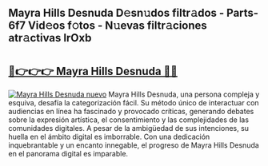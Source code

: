 ## Mayra Hills Desnuda D𝚎sn𝚞dos filtr𝚊dos - Parts-6f7 Vid𝚎os f𝚘tos - N𝚞evas filtr𝚊ciones atr𝚊ctivas lrOxb

# <h2><a href="http://mb71u2e.tromn.icu/?c=Mayra+Hills+Desnuda">🔗👉👉👉 Mayra Hills Desnuda 🔗🔗</a></h2>

[![Mayra Hills Desnuda nuevo](https://i.imgur.com/pEAQMta.gif)](http://mb71u2e.tromn.icu/?c=Mayra+Hills+Desnuda)
Mayra Hills Desnuda, una persona compleja y esquiva, desafía la categorización fácil. Su método único de interactuar con audiencias en línea ha fascinado y provocado críticas, generando debates sobre la expresión artística, el consentimiento y las complejidades de las comunidades digitales. A pesar de la ambigüedad de sus intenciones, su huella en el ámbito digital es imborrable. Con una dedicación inquebrantable y un encanto innegable, el progreso de Mayra Hills Desnuda en el panorama digital es imparable.
